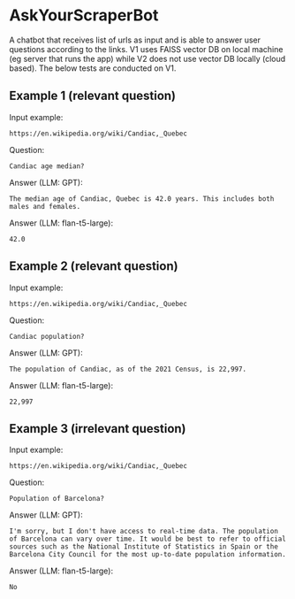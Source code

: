 # AskYourScraperBot
A chatbot that receives list of urls as input and is able to answer user questions according to the links. V1 uses FAISS vector DB on local machine (eg server that runs the app) while V2 does not use vector DB locally (cloud based). The below tests are conducted on V1. 

## Example 1 (relevant question)

Input example:
```
https://en.wikipedia.org/wiki/Candiac,_Quebec
```

Question:
```
Candiac age median?
```

Answer (LLM: GPT):
```
The median age of Candiac, Quebec is 42.0 years. This includes both males and females.
```

Answer (LLM: flan-t5-large):
```
42.0
```

## Example 2 (relevant question)

Input example:
```
https://en.wikipedia.org/wiki/Candiac,_Quebec
```

Question:
```
Candiac population?
```

Answer (LLM: GPT):
```
The population of Candiac, as of the 2021 Census, is 22,997.
```

Answer (LLM: flan-t5-large):
```
22,997
```

## Example 3 (irrelevant question)

Input example:
```
https://en.wikipedia.org/wiki/Candiac,_Quebec
```

Question:
```
Population of Barcelona?
```

Answer (LLM: GPT):
```
I'm sorry, but I don't have access to real-time data. The population of Barcelona can vary over time. It would be best to refer to official sources such as the National Institute of Statistics in Spain or the Barcelona City Council for the most up-to-date population information.
```

Answer (LLM: flan-t5-large):
```
No
```
